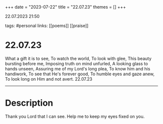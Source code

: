 +++
date = "2023-07-22"
title = "22.07.23"
themes = []
+++

22.07.2023 21:50

tags: #personal
links: [[poems]] [[praise]]

# 22.07.23

What a gift it is to see,
To watch the world,
To look with glee,
This beauty bursting before me,
Imposing truth on mind unfurled,
A looking glass to hands unseen,
Assuring me of my Lord's long plea,
To know him and his handiwork,
To see that He's forever good,
To humble eyes and gaze anew,
To look long on Him and not avert.
22.07.23

---

# Description

Thank you Lord that I can see. Help me to keep my eyes fixed on you.
